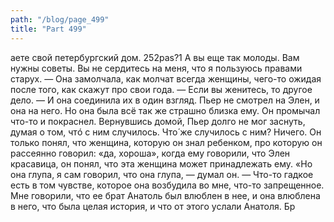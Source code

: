 ```yaml
---
path: "/blog/page_499"
title: "Part 499"
---
```


аете свой петербургский дом.
252pas?1 A вы еще так молоды. Вам нужны советы. Вы не сердитесь на меня, что я пользуюсь правами старух. — Она замолчала, как молчат всегда женщины, чего-то ожидая после того, как скажут про свои года. — Если вы женитесь, то другое дело. — И она соединила их в один взгляд. Пьер не смотрел на Элен, и она на него. Но она была всё так же страшно близка ему. Он промычал что-то и покраснел.
Вернувшись домой, Пьер долго не мог заснуть, думая о том, чтó с ним случилось. Что́ же случилось с ним? Ничего. Он только понял, что женщина, которую он знал ребенком, про которую он рассеянно говорил: «да, хороша», когда ему говорили, что Элен красавица, он понял, что эта женщина может принадлежать ему.
«Но она глупа, я сам говорил, что она глупа, — думал он. — Что-то гадкое есть в том чувстве, которое она возбудила во мне, что-то запрещенное. Мне говорили, что ее брат Анатоль был влюблен в нее, и она влюблена в него, что была целая история, и что от этого услали Анатоля. Бр
